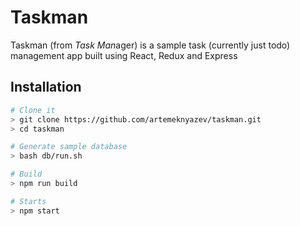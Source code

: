 # Taskman

Taskman (from *Task* *Man*ager) is a sample task (currently just todo) management app built using React, Redux and Express

## Installation

```bash
# Clone it
> git clone https://github.com/artemeknyazev/taskman.git
> cd taskman

# Generate sample database
> bash db/run.sh

# Build
> npm run build

# Starts
> npm start
```
